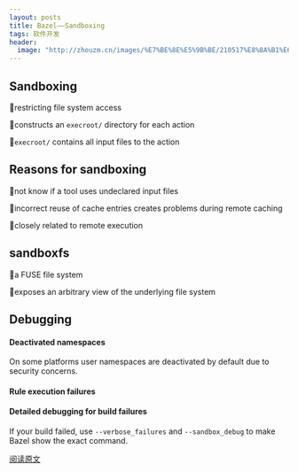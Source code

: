 ```yaml
---
layout: posts
title: Bazel——Sandboxing
tags: 软件开发
header: 
  image: "http://zhouzm.cn/images/%E7%BE%8E%E5%9B%BE/210517%E8%8A%B1%E6%B5%B7.jpg"
---
```





## Sandboxing

🐣restricting file system access

🐣constructs an `execroot/` directory for each action

🐣`execroot/` contains all input files to the action

## Reasons for sandboxing

🐣not know if a tool uses undeclared input files

🐣incorrect reuse of cache entries creates problems during remote caching

🐣closely related to remote execution

## sandboxfs

🐣a FUSE file system

🐣exposes an arbitrary view of the underlying file system

## Debugging

#### Deactivated namespaces

On some platforms user namespaces are deactivated by default due to security concerns.

#### Rule execution failures

#### Detailed debugging for build failures

If your build failed, use `--verbose_failures` and `--sandbox_debug` to make Bazel show the exact command.

[阅读原文](https://docs.bazel.build/versions/master/sandboxing.html)